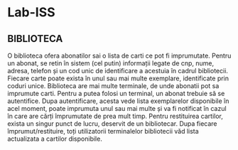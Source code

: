 # Lab-ISS

## BIBLIOTECA
O biblioteca ofera abonatilor sai o lista de carti ce pot fi imprumutate. Pentru un abonat, se retin în sistem (cel putin) informații legate de cnp, nume, adresa, telefon și un cod unic de identificare a acestuia în cadrul bibliotecii.
Fiecare carte poate exista în unul sau mai multe exemplare, identificate prin coduri unice.
Biblioteca are mai multe terminale, de unde abonatii pot sa imprumute carti.
Pentru a putea folosi un terminal, un abonat trebuie să se autentifice. Dupa autentificare, acesta vede lista exemplarelor disponibile în acel moment, poate imprumuta unul sau mai multe și va fi notificat în cazul în care are cărți împrumutate de prea mult timp.
Pentru restituirea cartilor, exista un singur punct de lucru, deservit de un bibliotecar. Dupa fiecare împrumut/restituire, toți utilizatorii terminalelor bibliotecii văd lista actualizata a cartilor disponibile.
